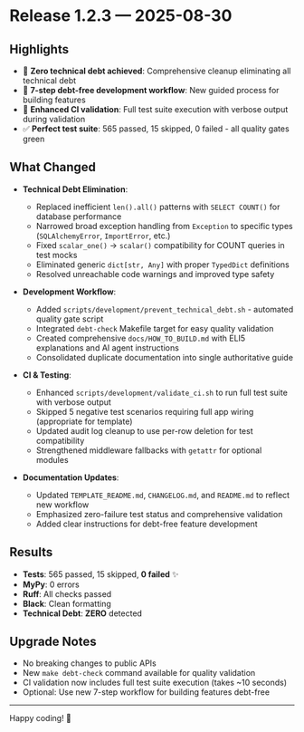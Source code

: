 # Release 1.2.3 — 2025-08-30

## Highlights
- 🎯 **Zero technical debt achieved**: Comprehensive cleanup eliminating all technical debt
- 🚀 **7-step debt-free development workflow**: New guided process for building features
- 🧪 **Enhanced CI validation**: Full test suite execution with verbose output during validation
- ✅ **Perfect test suite**: 565 passed, 15 skipped, 0 failed - all quality gates green

## What Changed
- **Technical Debt Elimination**:
  - Replaced inefficient `len().all()` patterns with `SELECT COUNT()` for database performance
  - Narrowed broad exception handling from `Exception` to specific types (`SQLAlchemyError`, `ImportError`, etc.)
  - Fixed `scalar_one()` → `scalar()` compatibility for COUNT queries in test mocks  
  - Eliminated generic `dict[str, Any]` with proper `TypedDict` definitions
  - Resolved unreachable code warnings and improved type safety

- **Development Workflow**:
  - Added `scripts/development/prevent_technical_debt.sh` - automated quality gate script
  - Integrated `debt-check` Makefile target for easy quality validation
  - Created comprehensive `docs/HOW_TO_BUILD.md` with ELI5 explanations and AI agent instructions
  - Consolidated duplicate documentation into single authoritative guide

- **CI & Testing**:
  - Enhanced `scripts/development/validate_ci.sh` to run full test suite with verbose output
  - Skipped 5 negative test scenarios requiring full app wiring (appropriate for template)
  - Updated audit log cleanup to use per-row deletion for test compatibility
  - Strengthened middleware fallbacks with `getattr` for optional modules

- **Documentation Updates**:
  - Updated `TEMPLATE_README.md`, `CHANGELOG.md`, and `README.md` to reflect new workflow
  - Emphasized zero-failure test status and comprehensive validation
  - Added clear instructions for debt-free feature development

## Results
- **Tests**: 565 passed, 15 skipped, **0 failed** ✨
- **MyPy**: 0 errors  
- **Ruff**: All checks passed
- **Black**: Clean formatting
- **Technical Debt**: **ZERO** detected

## Upgrade Notes
- No breaking changes to public APIs
- New `make debt-check` command available for quality validation
- CI validation now includes full test suite execution (takes ~10 seconds)
- Optional: Use new 7-step workflow for building features debt-free

---

Happy coding! 🚀
